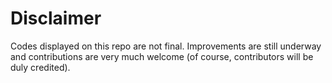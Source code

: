 # Disclaimer

Codes displayed on this repo are not final. Improvements are still underway and contributions are very much welcome (of course, contributors will be duly credited).

